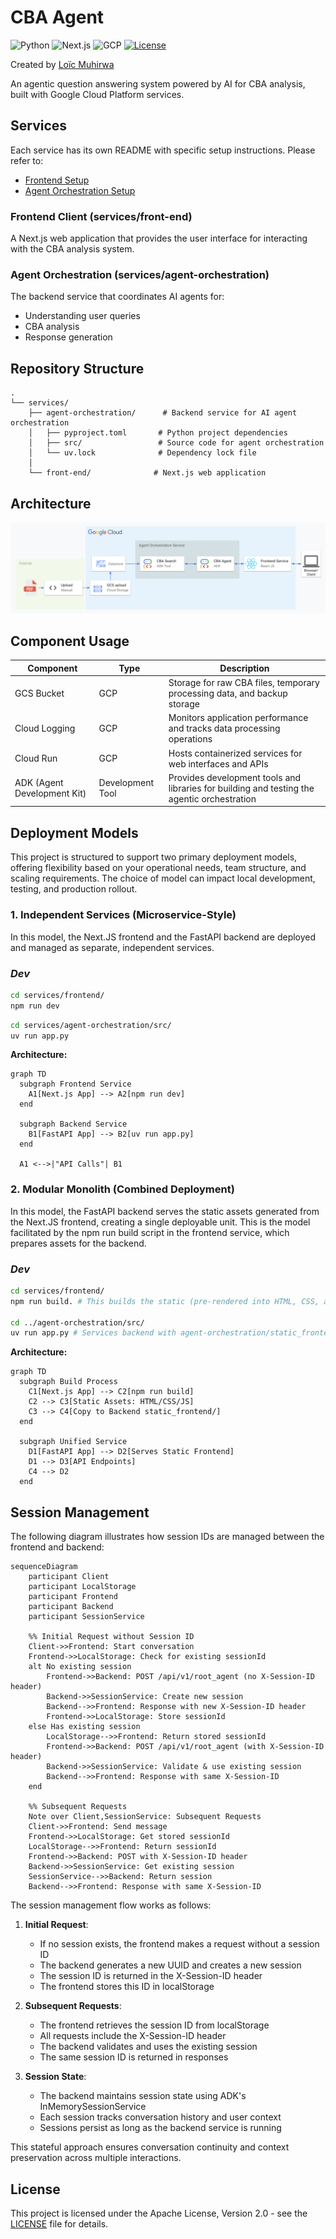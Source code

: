 # CBA Agent

![Python](https://img.shields.io/badge/python-v3.13+-blue.svg)
![Next.js](https://img.shields.io/badge/next.js-14.0.0+-success.svg)
![GCP](https://img.shields.io/badge/Google_Cloud-4285F4?logo=google-cloud&logoColor=white)
[![License](https://img.shields.io/badge/License-Apache_2.0-orange.svg)](https://opensource.org/licenses/Apache-2.0)

Created by [Loïc Muhirwa](https://github.com/justmeloic)

An agentic question answering system powered by AI for CBA analysis,
built with Google Cloud Platform services.

## Services

Each service has its own README with specific setup instructions. Please refer to:

- [Frontend Setup](services/frontend/README.md)
- [Agent Orchestration Setup](services/agent-orchestration/README.md)

### Frontend Client (services/front-end)

A Next.js web application that provides the user interface for interacting with the CBA analysis system.

### Agent Orchestration (services/agent-orchestration)

The backend service that coordinates AI agents for:

- Understanding user queries
- CBA analysis
- Response generation

## Repository Structure

```
.
└── services/
    ├── agent-orchestration/      # Backend service for AI agent orchestration
    │   ├── pyproject.toml       # Python project dependencies
    │   ├── src/                 # Source code for agent orchestration
    │   └── uv.lock              # Dependency lock file
    │
    └── front-end/              # Next.js web application
```

## Architecture

![Automatic Datastore Refresh Architecture](docs/architecture-diagram.png)

## Component Usage

| Component                   | Type             | Description                                                                                 |
| --------------------------- | ---------------- | ------------------------------------------------------------------------------------------- |
| GCS Bucket                  | GCP              | Storage for raw CBA files, temporary processing data, and backup storage                    |
| Cloud Logging               | GCP              | Monitors application performance and tracks data processing operations                      |
| Cloud Run                   | GCP              | Hosts containerized services for web interfaces and APIs                                    |
| ADK (Agent Development Kit) | Development Tool | Provides development tools and libraries for building and testing the agentic orchestration |

## Deployment Models

This project is structured to support two primary deployment models, offering flexibility based on your operational needs, team structure, and scaling requirements. The choice of model can impact local development, testing, and production rollout.

### 1. Independent Services (Microservice-Style)

In this model, the Next.JS frontend and the FastAPI backend are deployed and managed as separate, independent services.

### _Dev_

```bash
cd services/frontend/
npm run dev
```

```bash
cd services/agent-orchestration/src/
uv run app.py
```

**Architecture:**

```mermaid
graph TD
  subgraph Frontend Service
    A1[Next.js App] --> A2[npm run dev]
  end

  subgraph Backend Service
    B1[FastAPI App] --> B2[uv run app.py]
  end

  A1 <-->|"API Calls"| B1
```

### 2. Modular Monolith (Combined Deployment)

In this model, the FastAPI backend serves the static assets generated from the Next.JS frontend, creating a single deployable unit. This is the model facilitated by the npm run build script in the frontend service, which prepares assets for the backend.

### _Dev_

```bash
cd services/frontend/
npm run build. # This builds the static (pre-rendered into HTML, CSS, and JavaScript files) frontend into "out" and copies it over to the backend agent-orchestration/static_frontend

cd ../agent-orchestration/src/
uv run app.py # Services backend with agent-orchestration/static_frontend mounted
```

**Architecture:**

```mermaid
graph TD
  subgraph Build Process
    C1[Next.js App] --> C2[npm run build]
    C2 --> C3[Static Assets: HTML/CSS/JS]
    C3 --> C4[Copy to Backend static_frontend/]
  end

  subgraph Unified Service
    D1[FastAPI App] --> D2[Serves Static Frontend]
    D1 --> D3[API Endpoints]
    C4 --> D2
  end
```

## Session Management

The following diagram illustrates how session IDs are managed between the frontend and backend:

```mermaid
sequenceDiagram
    participant Client
    participant LocalStorage
    participant Frontend
    participant Backend
    participant SessionService

    %% Initial Request without Session ID
    Client->>Frontend: Start conversation
    Frontend->>LocalStorage: Check for existing sessionId
    alt No existing session
        Frontend->>Backend: POST /api/v1/root_agent (no X-Session-ID header)
        Backend->>SessionService: Create new session
        Backend-->>Frontend: Response with new X-Session-ID header
        Frontend->>LocalStorage: Store sessionId
    else Has existing session
        LocalStorage-->>Frontend: Return stored sessionId
        Frontend->>Backend: POST /api/v1/root_agent (with X-Session-ID header)
        Backend->>SessionService: Validate & use existing session
        Backend-->>Frontend: Response with same X-Session-ID
    end

    %% Subsequent Requests
    Note over Client,SessionService: Subsequent Requests
    Client->>Frontend: Send message
    Frontend->>LocalStorage: Get stored sessionId
    LocalStorage-->>Frontend: Return sessionId
    Frontend->>Backend: POST with X-Session-ID header
    Backend->>SessionService: Get existing session
    SessionService-->>Backend: Return session
    Backend-->>Frontend: Response with same X-Session-ID
```

The session management flow works as follows:

1. **Initial Request**:

   - If no session exists, the frontend makes a request without a session ID
   - The backend generates a new UUID and creates a new session
   - The session ID is returned in the X-Session-ID header
   - The frontend stores this ID in localStorage

2. **Subsequent Requests**:

   - The frontend retrieves the session ID from localStorage
   - All requests include the X-Session-ID header
   - The backend validates and uses the existing session
   - The same session ID is returned in responses

3. **Session State**:
   - The backend maintains session state using ADK's InMemorySessionService
   - Each session tracks conversation history and user context
   - Sessions persist as long as the backend service is running

This stateful approach ensures conversation continuity and context preservation across multiple interactions.

## License

This project is licensed under the Apache License, Version 2.0 - see the [LICENSE](LICENSE) file for details.
